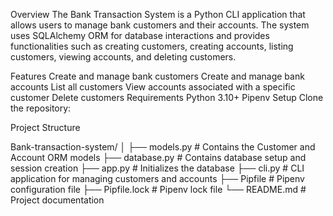 Overview
The Bank Transaction System is a Python CLI application that allows users to manage bank customers and their accounts. The system uses SQLAlchemy ORM for database interactions and provides functionalities such as creating customers, creating accounts, listing customers, viewing accounts, and deleting customers.

Features
Create and manage bank customers
Create and manage bank accounts
List all customers
View accounts associated with a specific customer
Delete customers
Requirements
Python 3.10+
Pipenv
Setup
Clone the repository:



Project Structure

Bank-transaction-system/
│
├── models.py              # Contains the Customer and Account ORM models
├── database.py            # Contains database setup and session creation
├── app.py                 # Initializes the database
├── cli.py                 # CLI application for managing customers and accounts
├── Pipfile                # Pipenv configuration file
├── Pipfile.lock           # Pipenv lock file
└── README.md              # Project documentation